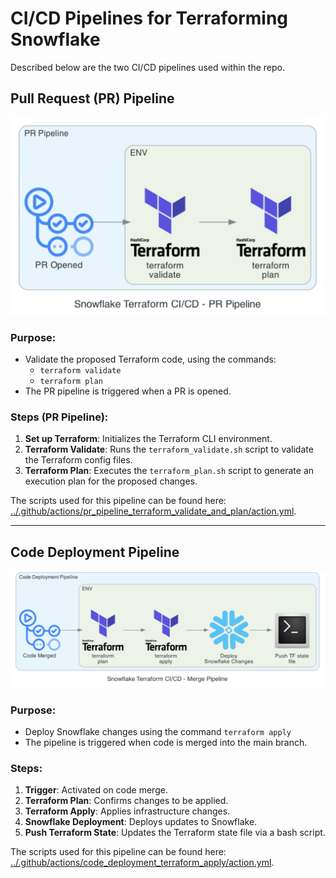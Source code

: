 # CI/CD Pipelines for Terraforming Snowflake

Described below are the two CI/CD pipelines used within the repo.

## Pull Request (PR) Pipeline

<img src="img/cicd/pr_pipeline.png" alt="PR Pipeline" width="600">

### Purpose:

* Validate the proposed Terraform code, using the commands:
  * `terraform validate`
  * `terraform plan`
* The PR pipeline is triggered when a PR is opened.

### Steps (PR Pipeline):

1. **Set up Terraform**: Initializes the Terraform CLI environment.
2. **Terraform Validate**: Runs the `terraform_validate.sh` script to validate the Terraform config files.
3. **Terraform Plan**: Executes the `terraform_plan.sh` script to generate an execution plan for the proposed changes.

The scripts used for this pipeline can be found here: [../.github/actions/pr_pipeline_terraform_validate_and_plan/action.yml](../.github/actions/pr_pipeline_terraform_validate_and_plan/action.yml).

---

## Code Deployment Pipeline

<img src="img/cicd/code_deployment_pipeline.png" alt="Code Deployment Pipeline" width="600">

### Purpose:

* Deploy Snowflake changes using the command `terraform apply`
* The pipeline is triggered when code is merged into the main branch.

### Steps:

1. **Trigger**: Activated on code merge.
2. **Terraform Plan**: Confirms changes to be applied.
3. **Terraform Apply**: Applies infrastructure changes.
4. **Snowflake Deployment**: Deploys updates to Snowflake.
5. **Push Terraform State**: Updates the Terraform state file via a bash script.

The scripts used for this pipeline can be found here: [../.github/actions/code_deployment_terraform_apply/action.yml](../.github/actions/code_deployment_terraform_apply/action.yml).
